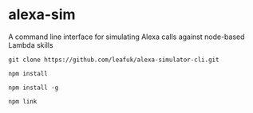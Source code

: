 # alexa-sim
A command line interface for simulating Alexa calls against node-based Lambda skills

```
git clone https://github.com/leafuk/alexa-simulator-cli.git
```

```
npm install
```

```
npm install -g
```

```
npm link
```
